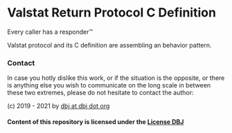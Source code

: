 # Valstat Return Protocol C Definition
Every caller has a responder&trade;

Valstat protocol and its C definition are assembling an behavior pattern.

<!--
### What is in here

[This](https://github.com/DBJDBJ/metastate) is a repository hosting a development of the standard (ISO) C++ proposal ID: P2192 


- Here we also have a folder with a number of [supporting documents](./supporting_documents/) 
- Including a [folder with various pieces of information](./kb_documents/) ready to be included and reused in some larger documents.
-->
### Contact

In case you hotly dislike this work, or if the situation is the opposite, or there is anything else you wish to communicate on the long scale in between these two extremes, please do not hesitate to contact the author:

(c) 2019 - 2021 by [dbj at dbj dot org](mailto:dbj@dbj.org)

#### Content of this repository is licensed under the [License DBJ](./LICENSE.md)



